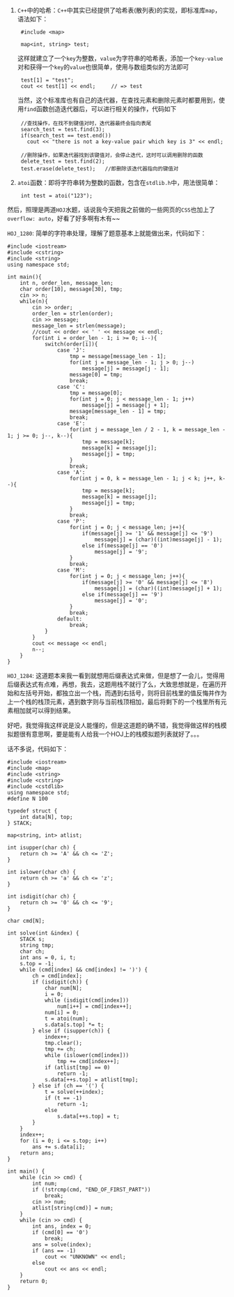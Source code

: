 1. ```C++```中的哈希：```C++```中其实已经提供了哈希表(散列表)的实现，即标准库```map```，语法如下：
	
		#include <map>
		
		map<int, string> test;
	
	这样就建立了一个```key```为整数，```value```为字符串的哈希表，添加一个```key-value```对和获得一个```key```的```value```也很简单，使用与数组类似的方法即可
		
		test[1] = "test";
		cout << test[1] << endl;     // => test
		
	当然，这个标准库也有自己的迭代器，在查找元素和删除元素时都要用到，使用```find```函数创造迭代器后，可以进行相关的操作，代码如下  

        //查找操作，在找不到键值对时，迭代器最终会指向表尾	    
        search_test = test.find(3);
        if(search_test == test.end())
          cout << "there is not a key-value pair which key is 3" << endl;
        	
        //删除操作，如果迭代器找到该键值对，会停止迭代，这时可以调用删除的函数
        delete_test = test.find(2);
        test.erase(delete_test);   //即删除该迭代器指向的键值对
        
2. ```atoi```函数：即将字符串转为整数的函数，包含在```stdlib.h```中，用法很简单：

		int test = atoi("123");
		
然后，照理是两道```HOJ```水题，话说我今天把我之前做的一些网页的```CSS```也加上了```overflow: auto```，好看了好多啊有木有~~

```HOJ_1280```: 简单的字符串处理，理解了题意基本上就能做出来，代码如下：  

    #include <iostream>
    #include <cstring>
    #include <string>
    using namespace std;

    int main(){
        int n, order_len, message_len;
        char order[10], message[30], tmp;
        cin >> n;
        while(n){
            cin >> order;
            order_len = strlen(order);
            cin >> message;
            message_len = strlen(message);
            //cout << order << ' ' << message << endl;
            for(int i = order_len - 1; i >= 0; i--){
                switch(order[i]){
                    case 'J':
                        tmp = message[message_len - 1];
                        for(int j = message_len - 1; j > 0; j--)
                            message[j] = message[j - 1];
                        message[0] = tmp;
                        break;
                    case 'C':
                        tmp = message[0];
                        for(int j = 0; j < message_len - 1; j++)
                            message[j] = message[j + 1];
                        message[message_len - 1] = tmp;
                        break;
                    case 'E':
                        for(int j = message_len / 2 - 1, k = message_len - 1; j >= 0; j--, k--){
                            tmp = message[k];
                            message[k] = message[j];
                            message[j] = tmp;
                        }
                        break;
                    case 'A':
                        for(int j = 0, k = message_len - 1; j < k; j++, k--){
                            tmp = message[k];
                            message[k] = message[j];
                            message[j] = tmp;
                        }
                        break;
                    case 'P':
                        for(int j = 0; j < message_len; j++){
                            if(message[j] >= '1' && message[j] <= '9')
                                message[j] = (char)((int)message[j] - 1);
                            else if(message[j] == '0')
                                message[j] = '9';
                        }
                        break;
                    case 'M':
                        for(int j = 0; j < message_len; j++){
                            if(message[j] >= '0' && message[j] <= '8')
                                message[j] = (char)((int)message[j] + 1);
                            else if(message[j] == '9')
                                message[j] = '0';
                        }
                        break;
                    default:
                        break;
                }
            }
            cout << message << endl;
            n--;
        }
    }  
	
```HOJ_1284```: 这道题本来我一看到就想用后缀表达式来做，但是想了一会儿，觉得用后缀表达式有点难，再想，我去，这题用栈不就行了么，大致思想就是，在遍历开始和左括号开始，都独立出一个栈，而遇到右括号，则将目前栈里的值反悔并作为上一个栈的栈顶元素，遇到数字则与当前栈顶相加，最后将剩下的一个栈里所有元素相加就可以得到结果。  

好吧，我觉得我这样说是没人能懂的，但是这道题的确不错，我觉得做这样的栈模拟题很有意思啊，要是能有人给我一个HOJ上的栈模拟题列表就好了。。。  

话不多说，代码如下：

    #include <iostream>
    #include <map>
    #include <string>
    #include <cstring>
    #include <cstdlib>
    using namespace std;
    #define N 100

    typedef struct {
        int data[N], top;
    } STACK;

    map<string, int> atlist;

    int isupper(char ch) {
        return ch >= 'A' && ch <= 'Z';
    }

    int islower(char ch) {
        return ch >= 'a' && ch <= 'z';
    }

    int isdigit(char ch) {
        return ch >= '0' && ch <= '9';
    }

    char cmd[N];

    int solve(int &index) {
        STACK s;
        string tmp;
        char ch;
        int ans = 0, i, t;
        s.top = -1;
        while (cmd[index] && cmd[index] != ')') {
            ch = cmd[index];
            if (isdigit(ch)) {
                char num[N];
                i = 0;
                while (isdigit(cmd[index]))
                    num[i++] = cmd[index++];
                num[i] = 0;
                t = atoi(num);
                s.data[s.top] *= t;
            } else if (isupper(ch)) {
                index++;
                tmp.clear();
                tmp += ch;
                while (islower(cmd[index]))
                    tmp += cmd[index++];
                if (atlist[tmp] == 0)
                    return -1;
                s.data[++s.top] = atlist[tmp];
            } else if (ch == '(') {
                t = solve(++index);
                if (t == -1)
                    return -1;
                else
                    s.data[++s.top] = t;
            }
        }
        index++;
        for (i = 0; i <= s.top; i++)
            ans += s.data[i];
        return ans;
    }

    int main() {
        while (cin >> cmd) {
            int num;
            if (!strcmp(cmd, "END_OF_FIRST_PART"))
                break;
            cin >> num;
            atlist[string(cmd)] = num;
        }
        while (cin >> cmd) {
            int ans, index = 0;
            if (cmd[0] == '0')
                break;
            ans = solve(index);
            if (ans == -1)
                cout << "UNKNOWN" << endl;
            else
                cout << ans << endl;
        }
        return 0;
    }

